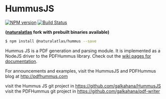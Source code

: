 # HummusJS
[![NPM version](http://img.shields.io/npm/v/@naturalatlas/hummus.svg?style=flat)](https://www.npmjs.org/package/@naturalatlas/hummus)
[![Build Status](https://travis-ci.org/naturalatlas/HummusJS.svg)](https://travis-ci.org/naturalatlas/HummusJS)

**([naturalatlas](https://github.com/naturalatlas) fork with prebuilt binaries available)**

```sh
$ npm install @naturalatlas/hummus --save
```

Hummus JS is a PDF generation and parsing module.
It is implemented as a NodeJS driver to the PDFHummus library.
Check out the [wiki pages for documentation](https://github.com/galkahana/HummusJS/wiki).

For announcements and examples, visit the HummusJS and PDFHummus blog at http://pdfhummus.com

visit the Hummus JS git project in https://github.com/galkahana/HummusJS
visit the PDFHummus git project in https://github.com/galkahana/pdf-writer
